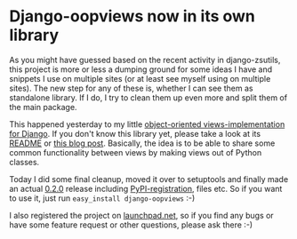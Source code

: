 # Django-oopviews now in its own library

As you might have guessed based on the recent activity in django-zsutils, this project is more or less a dumping ground for some ideas I have and snippets I use on multiple sites (or at least see myself using on multiple sites). The new step for any of these is, whether I can see them as standalone library. If I do, I try to clean them up even more and split them of the main package. 

This happened yesterday to my little [object-oriented views-implementation for Django](http://github.com/zerok/django-oopviews/). If you don't know this library yet, please take a look at its [README](http://github.com/zerok/django-oopviews/tree/master/README.rst) or [this blog post](http://zerokspot.com/weblog/e/1037/). Basically, the idea is to be able to share some common functionality between views by making views out of Python classes.

Today I did some final cleanup, moved it over to setuptools and finally made an actual [0.2.0](http://pypi.python.org/pypi/django-oopviews/0.2.0) release including [PyPI-registration](http://pypi.python.org/pypi/django-oopviews/), files etc. So if you want to use it, just run `easy_install django-oopviews` :-) 

I also registered the project on [launchpad.net](https://launchpad.net/django-oopviews), so if you find any bugs or have some feature request or other questions, please ask there :-)

